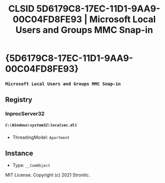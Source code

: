 ﻿---
title: "CLSID 5D6179C8-17EC-11D1-9AA9-00C04FD8FE93 | Microsoft Local Users and Groups MMC Snap-in"
excerpt: What is COM-Object CLSID 5D6179C8-17EC-11D1-9AA9-00C04FD8FE93?
---

# {5D6179C8-17EC-11D1-9AA9-00C04FD8FE93}

### `Microsoft Local Users and Groups MMC Snap-in`

## Registry


### InprocServer32

##### `C:\Windows\system32\localsec.dll`
* ThreadingModel: `Apartment`

## Instance

* Type: `__ComObject`

MIT License. Copyright (c) 2021 Strontic.


